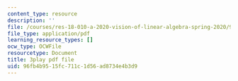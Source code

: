 ```yaml
---
content_type: resource
description: ''
file: /courses/res-18-010-a-2020-vision-of-linear-algebra-spring-2020/96fb4b9515fc711c1d56ad8734e4b3d9_GyC3gl6weYo.pdf
file_type: application/pdf
learning_resource_types: []
ocw_type: OCWFile
resourcetype: Document
title: 3play pdf file
uid: 96fb4b95-15fc-711c-1d56-ad8734e4b3d9
---
```

